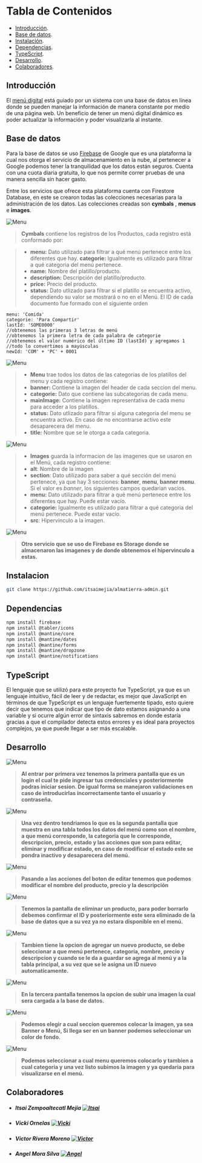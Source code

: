 # Tabla de Contenidos

- [Introducción](#Introducción).
- [Base de datos](#Base-de-datos).
- [Instalación](#Instalación).
- [Dependencias](#Dependencias).
- [TypeScript](#TypeScript).
- [Desarrollo](#Desarrollo).
- [Colaboradores](#Colaboradores).

## Introducción
El [menú digital](https://github.com/itsaimejia/almatierra-menu/tree/main "menú digital") está guiado por un sistema con una base de datos en línea donde se pueden manejar la información de manera constante  por medio de una página web. Un beneficio de tener un menú digital dinámico es poder actualizar la información y poder visualizarla al instante.

## Base de datos
Para la base de datos se uso [Firebase](https://firebase.google.com "Firebase") de Google que es una plataforma la cual nos otorga el servicio de almacenamiento en la nube, al pertenecer a Google podemos tener la tranquilidad que los datos están seguros. Cuenta con una cuota diaria gratuita, lo que nos permite correr pruebas de una manera sencilla sin hacer gasto. 

Entre los servicios que ofrece esta plataforma cuenta con Firestore Database, en este se crearon todas las colecciones necesarias para la administración de los datos. Las colecciones creadas son **cymbals** , **menus** e **images**.

![Menu](https://imagizer.imageshack.com/v2/1280x1024q90/922/TdKK0m.png "Menu")
>**Cymbals** contiene los registros de los Productos, cada registro está conformado por:

>- **menu:** Dato utilizado para filtrar a qué menú pertenece entre los diferentes que hay.
>**categorie:** Igualmente es utilizado para filtrar a qué categoria del menú pertenece.
>- **name:** Nombre del platillo/producto.
>- **description:** Descripción del platillo/producto.
>- **price:** Precio del producto.
>- **status:** Dato utlizado para filtrar si el platillo se encuentra activo,  dependiendo su valor se mostrará o no en el Menú.
El ID de cada documento fue formado con el siguiente orden


    menu: 'Comida'
    categorie: 'Para Compartir'
    lastId: 'SOME0000'
    //obtenemos las primeras 3 letras de menú 
    //obtenemos la primera letra de cada palabra de categorie
    //obtenemos el valor numérico del último ID (lastId) y agregamos 1 
    //todo lo convertimos a mayúsculas
    newId: 'COM' + 'PC' + 0001

![Menu](https://imagizer.imageshack.com/v2/1280x1024q90/924/4pAF9r.png "Menu")
>- **Menu** trae todos los datos de las categorias de los platillos del menu y cada registro contiene:
>- **banner:** Contiene la imagen del header de cada seccion del menu.
>- **categorie:** Dato que contiene las subcategorias de cada menu.
>- **mainImage:** Contiene la imagen representativa de cada menu para acceder a los platillos.
>- **status:**  Dato utlizado para filtrar si alguna categoria del menu se encuentra activo. En caso de no encontrarse activo este desaparecera del menu.
>- **title:** Nombre que se le otorga a cada categoria.

![Menu](https://imagizer.imageshack.com/v2/1280x1024q90/923/lzkcU0.png "Menu")
>- **Images** guarda la informacion de las imagenes que se usaron en el Menú, cada registro contiene:
>- **alt**: Nombre de la imagen
>- **section**: Dato utilizado para saber a qué sección del menú pertenece, ya que hay 3 secciones: **banner**, **menu**, **banner menu**. Si el valor es *banner*, los siguientes campos quedarian vacios.
>- **menu:** Dato utilizado para filtrar a qué menú pertenece entre los diferentes que hay. Puede estar vacío.
>- **categorie:** Igualmente es utilizado para filtrar a qué categoria del menú pertenece. Puede estar vacío.
>- **src**: Hipervinculo a la imagen. 

![Menu](https://imagizer.imageshack.com/v2/1280x1024q90/922/r7pnRI.png "Menu")
>**Otro servicio que se uso de Firebase es Storage donde se almacenaron las imagenes y de donde obtenemos el hipervinculo a estas.**

## Instalacion

```bash
git clone https://github.com/itsaimejia/almatierra-admin.git
```

## Dependencias
```bash
npm install firebase
npm install @tabler/icons
npm install @mantine/core
npm install @mantine/dates
npm install @mantine/forms
npm install @mantine/dropzone
npm install @mantine/notifications
```
## TypeScript
El lenguaje que se utilizó para este proyecto fue TypeScript, ya que es un lenguaje intuitivo, fácil de leer y de redactar, es mejor que JavaScript en términos de que TypeScript es un lenguaje fuertemente tipado, esto quiere decir que tenemos que indicar que tipo de dato estamos asignando a una variable y si ocurre algún error de sintaxis sabremos en donde estaría gracias a que el compilador detecta estos errores y es ideal para proyectos complejos, ya que puede llegar a ser más escalable.

## Desarrollo

![Menu](https://imagizer.imageshack.com/v2/1280x1024q90/923/pOqmTc.png)

>**Al entrar por primera vez tenemos la primera pantalla que es un login el cual te pide ingresar tus credenciales y posteriormente podras iniciar sesion. De igual forma se manejaron validaciones en caso de introducirlas incorrectamente tanto el usuario y contraseña.**

![Menu](https://imagizer.imageshack.com/v2/1280x1024q90/923/VXjJEJ.png)

>**Una vez dentro tendriamos lo que es la segunda pantalla que muestra en una tabla todos los datos del menú como son el nombre, a que menú corresponde, la categoria que le corresponde, descripcion, precio, estado y las acciones que son para editar, eliminar y modificar estado, en caso de modificar el estado este se pondra inactivo y desaparecera del menú.**

![Menu](https://imagizer.imageshack.com/v2/1280x1024q90/924/RsTua8.png)
>**Pasando a las acciones del boton de editar tenemos que podemos modificar el nombre del producto, precio y la descripción**

![Menu](https://imagizer.imageshack.com/v2/1280x1024q90/922/NPlJXd.png)
>**Tenemos la pantalla de eliminar un producto, para poder borrarlo debemos confirmar el ID y posteriormente este sera eliminado de la base de datos que a su vez ya no estara disponible en el menú.**

![Menu](https://imagizer.imageshack.com/v2/1280x1024q90/923/dtsKUp.png)
>**Tambien tiene la opcion de agregar un nuevo producto, se debe seleccionar a que menú pertenece, categoria, nombre, precio y descripcion y cuando se le da a guardar se agrega al menú y a la tabla principal, a su vez que se le asigna un ID nuevo automaticamente.**

![Menu](https://imagizer.imageshack.com/v2/1280x1024q90/924/RgAhnI.png)
>**En la tercera pantalla tenemos la opcion de subir una imagen la cual sera cargada a la base de datos.**

![Menu](https://imagizer.imageshack.com/v2/1280x1024q90/922/9r225X.png)
>**Podemos elegir a cual seccion queremos colocar la imagen, ya sea Banner o Menú, Si llega ser en un banner podemos seleccionar un color de fondo.**

![Menu](https://imagizer.imageshack.com/v2/1280x1024q90/924/W1jTF3.png)
>**Podemos seleccionar a cual menu queremos colocarlo y tambien a cual categoria y una vez listo subimos la imagen y ya quedaria para visualizarse en el menú.**

## Colaboradores

- ##### Itsai Zempoaltecatl Mejia [![Itsai](https://imagizer.imageshack.com/v2/1280x1024q90/924/0KjJQs.png)](https://github.com/itsaimejia)
- ##### Vicki Ornelas  [![Vicki](https://imagizer.imageshack.com/v2/100x75q90/923/bOThTs.png)](https://github.com/Vickiornelas27)
- ##### Victor Rivera Moreno [![Victor](https://imagizer.imageshack.com/v2/100x75q90/923/dW2yYz.png)](https://github.com/Victor-Martin-Rivera)
- ##### Angel Mora Silva [![Angel](https://imagizer.imageshack.com/v2/100x75q90/923/b0brgy.png)](https://github.com/itsaimejia)

